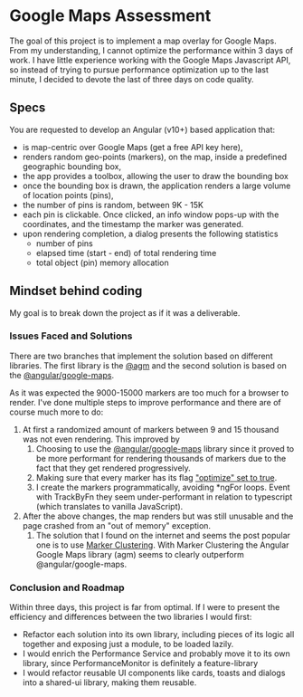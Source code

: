 

# Google Maps Assessment

The goal of this project is to implement a map overlay for Google Maps. From my understanding, I cannot optimize the performance within 3 days of work. I have little experience working with the Google Maps Javascript API, so instead of trying to pursue performance optimization up to the last minute, I decided to devote the last of three days on code quality.

## Specs

You are requested to develop an Angular (v10+) based application that:
* is map-centric over Google Maps (get a free API key here),
* renders random geo-points (markers), on the map, inside a predefined geographic
bounding box,
* the app provides a toolbox, allowing the user to draw the bounding box
* once the bounding box is drawn, the application renders a large volume of location points
(pins),
* the number of pins is random, between 9K - 15K
* each pin is clickable. Once clicked, an info window pops-up with the coordinates, and the
timestamp the marker was generated.
* upon rendering completion, a dialog presents the following statistics
  * number of pins
  * elapsed time (start - end) of total rendering time
  * total object (pin) memory allocation

## Mindset behind coding

My goal is to break down the project as if it was a deliverable.

### Issues Faced and Solutions
There are two branches that implement the solution based on different libraries. The first library is the [@agm](https://angular-maps.com/api-docs/agm-core/components/agmmap) and the second solution is based on the [@angular/google-maps](https://www.npmjs.com/package/@angular/google-maps).

As it was expected the 9000-15000 markers are too much for a browser to render. I've done multiple steps to improve performance and there are of course much more to do:


1. At first a randomized amount of markers between 9 and 15 thousand was not even rendering. This improved by
   1. Choosing to use the [@angular/google-maps](https://www.npmjs.com/package/@angular/google-maps) library since it proved to be more performant for rendering thousands of markers due to the fact that they get rendered progressively.
   2. Making sure that every marker has its flag ["optimize" set to true](https://developers.google.com/maps/optimization-guide#optimizing_markers).
   3.  I create the markers programmatically, avoiding *ngFor loops. Event with TrackByFn they seem under-performant in relation to typescript (which translates to vanilla JavaScript).
2. After the above changes, the map renders but was still unusable and the page crashed from an "out of memory" exception.
   1. The solution that I found on the internet and seems the post popular one is to use [Marker Clustering](https://developers.google.com/maps/documentation/javascript/marker-clustering). With Marker Clustering the Angular Google Maps library (agm) seems to clearly outperform @angular/google-maps.
### Conclusion and Roadmap
Within three days, this project is far from optimal. If I were to present the efficiency and differences between the
two libraries I would first:

* Refactor each solution into its own library, including pieces of its logic all together and exposing just a module, to be loaded lazily.
* I would enrich the Performance Service and probably move it to its own library, since PerformanceMonitor is definitely a feature-library
* I would refactor reusable UI components like cards, toasts and dialogs into a shared-ui library, making them reusable.

